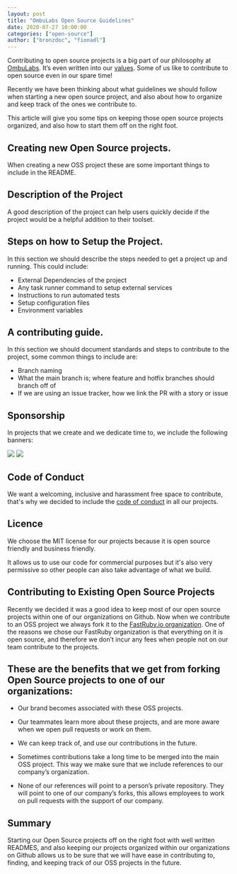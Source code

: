 ```yaml
---
layout: post
title: "OmbuLabs Open Source Guidelines"
date: 2020-07-27 10:00:00
categories: ["open-source"]
author: ["bronzdoc", "fionadl"]
---
```


Contributing to open source projects is a big part of our philosophy at [OmbuLabs](https://www.ombulabs.com/). It’s even written into our [values](https://www.ombulabs.com/blog/values/our-values.html). Some of us like to contribute to open source even in our spare time!

Recently we have been thinking about what guidelines we should follow when starting a new open source project, and also about how to organize and keep track of the ones we contribute to.

This article will give you some tips on keeping those open source projects organized, and also how to start them off on the right foot.

<!--more-->

## Creating new Open Source projects.

When creating a new OSS project these are some important things to include in the README.

## Description of the Project

A good description of the project can help users quickly decide if the project would be a helpful addition to their toolset.

## Steps on how to Setup the Project.

In this section we should describe the steps needed to get a project up and running. This could include:

- External Dependencies of the project
- Any task runner command to setup external services
- Instructions to run automated tests
- Setup configuration files
- Environment variables

## A contributing guide.

In this section we should document standards and steps to contribute to the project, some common things to include are:

- Branch naming
- What the main branch is; where feature and hotfix branches should branch off of
- If we are using an issue tracker, how we link the PR with a story or issue

## Sponsorship

In projects that we create and we dedicate time to, we include the following banners:

<img src="/blog/assets/images/fastruby_banner.png">
<img src="/blog/assets/images/fastruby_banner2.png">

## Code of Conduct

We want a welcoming, inclusive and harassment free space to contribute, that's why we decided to include the [code of conduct](https://www.contributor-covenant.org/) in all our projects.

## Licence

We choose the MIT license for our projects because it is open source friendly and business friendly.

It allows us to use our code for commercial purposes but it's also very permissive so other people can also take advantage of what we build.

## Contributing to Existing Open Source Projects

Recently we decided it was a good idea to keep most of our open source projects within one of our organizations on Github. Now when we contribute to an OSS project we always fork it to the [FastRuby.io organization](https://github.com/fastruby). One of the reasons we chose our FastRuby organization is that everything on it is open source, and therefore we don’t incur any fees when people not on our team contribute to the projects.

## These are the benefits that we get from forking Open Source projects to one of our organizations:

- Our brand becomes associated with these OSS projects.

- Our teammates learn more about these projects, and are more aware when we open pull requests or work on them.

- We can keep track of, and use our contributions in the future.

- Sometimes contributions take a long time to be merged into the main OSS project. This way we make sure that we include references to our company’s organization.

- None of our references will point to a person’s private repository. They will point to one of our company’s forks, this allows employees to work on pull requests with the support of our company.

## Summary

Starting our Open Source projects off on the right foot with well written READMES, and also keeping our projects organized within our organizations on Github allows us to be sure that we will have ease in contributing to, finding, and keeping track of our OSS projects in the future.
